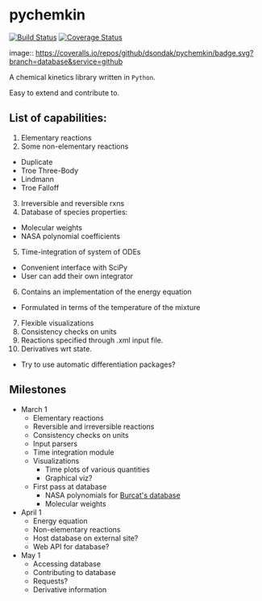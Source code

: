 # pychemkin

[![Build Status](https://travis-ci.org/dsondak/pychemkin.svg?branch=database)](https://travis-ci.org/dsondak/pychemkin.svg?branch=database)
[![Coverage Status](https://coveralls.io/repos/github/dsondak/pychemkin/badge.svg?branch=database)](https://coveralls.io/github/dsondak/pychemkin?branch=database)

image:: https://coveralls.io/repos/github/dsondak/pychemkin/badge.svg?branch=database&service=github

A chemical kinetics library written in `Python`.  

Easy to extend and contribute to.

## List of capabilities:
1. Elementary reactions
2. Some non-elementary reactions
  - Duplicate
  - Troe Three-Body
  - Lindmann
  - Troe Falloff
3. Irreversible and reversible rxns
4. Database of species properties:
  - Molecular weights
  - NASA polynomial coefficients
5. Time-integration of system of ODEs
  - Convenient interface with SciPy
  - User can add their own integrator
6. Contains an implementation of the energy 
   equation
  - Formulated in terms of the temperature of the mixture
7. Flexible visualizations 
8. Consistency checks on units
9. Reactions specified through .xml input file.
10. Derivatives wrt state.
  - Try to use automatic differentiation packages?

## Milestones
* March 1
  - Elementary reactions
  - Reversible and irreversible reactions
  - Consistency checks on units
  - Input parsers
  - Time integration module
  - Visualizations
    - Time plots of various quantities
    - Graphical viz?
  - First pass at database
    - NASA polynomials for [Burcat's database](http://garfield.chem.elte.hu/Burcat/burcat.html)
    - Molecular weights
* April 1
  - Energy equation
  - Non-elementary reactions
  - Host database on external site?
  - Web API for database?
* May 1
  - Accessing database
  - Contributing to database
  - Requests?
  - Derivative information
